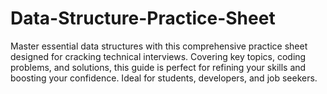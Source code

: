 # Data-Structure-Practice-Sheet
 Master essential data structures with this comprehensive practice sheet designed for cracking technical interviews. Covering key topics, coding problems, and solutions, this guide is perfect for refining your skills and boosting your confidence. Ideal for students, developers, and job seekers.
